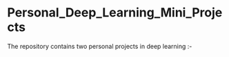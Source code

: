 # Personal_Deep_Learning_Mini_Projects
The repository contains two personal projects in deep learning :-
